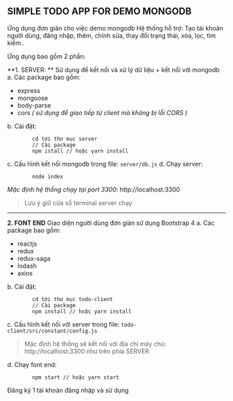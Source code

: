 ## SIMPLE TODO APP FOR DEMO MONGODB

Ứng dụng đơn giản cho việc demo mongodb
Hệ thống hỗ trợ: Tạo tài khoản người dùng, đăng nhập, thêm, chỉnh sửa, thay đổi trạng thái, xóa, lọc, tìm kiếm..

Ứng dụng bao gồm 2 phần:

**1. SERVER: **
Sử dụng để kết nối và xử lý dữ liệu + kết nối với mongodb
a. Các package bao gồm:
- express
- mongoose
- body-parse
- cors *( sử dụng để giao tiếp từ client mà không bị lỗi CORS )*

b. Cài đặt:

			cd tới thư mục server
			// Cài package
			npm istall // hoặc yarn install
c. Cấu hình kết nối mongodb trong file: `server/db.js`
d. Chạy server:

			node index
*Mặc định hệ thống chạy tại port 3300*: http://localhost:3300
> Lưu ý giữ cửa sổ terminal server chạy

------------

**2. FONT END**
Giao diện người dùng đơn giản sử dụng Bootstrap 4
a. Các package bao gồm:
- reactjs
- redux
- redux-saga
- lodash
- axios

b. Cài đặt:

			cd tới thư mục todo-client
			// Cài package
			npm install // hoặc yarn install

c. Cấu hình kết nối với server trong file: `todo-client/src/constant/config.js`
> Mặc định hệ thống sẽ kết nối với địa chỉ máy chủ: http://localhost:3300 như trên phía SERVER

d. Chạy font end:

			npm start // hoặc yarn start

Đăng ký 1 tài khoản đăng nhập và sử dụng


